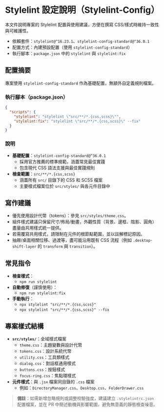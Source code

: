 # Stylelint 設定說明（Stylelint-Config）

本文件說明專案的 Stylelint 配置與使用建議，方便在撰寫 CSS/樣式時維持一致性與可維護性。

- 依賴套件：`stylelint@^16.23.1`、`stylelint-config-standard@^36.0.1`
- 配置方式：內建預設配置（使用 `stylelint-config-standard`）
- 執行腳本：`package.json` 中的 `stylelint` 與 `stylelint:fix`

## 配置摘要

專案使用 `stylelint-config-standard` 作為基礎配置，無額外自定義規則檔案。

### 執行腳本（package.json）
```json
{
  "scripts": {
    "stylelint": "stylelint \"src/**/*.{css,scss}\"",
    "stylelint:fix": "stylelint \"src/**/*.{css,scss}\" --fix"
  }
}
```

### 說明
- **基礎配置**：`stylelint-config-standard@^36.0.1`
  - 採用官方推薦的標準規範，涵蓋常見最佳實踐
  - 包含現代 CSS 語法支援與最佳實踐規則
- **檢查範圍**：`src/**/*.{css,scss}`
  - 涵蓋所有 `src/` 目錄下的 CSS 和 SCSS 檔案
  - 主要樣式檔案位於 `src/styles/` 與各元件目錄中

## 寫作建議
- 優先使用設計代幣（tokens）：參見 `src/styles/theme.css`。
- 組件樣式建議只保留尺寸/佈局/動畫，外觀性質（背景、邊框、陰影、圓角）盡量由共用樣式統一提供。
- 若需覆寫共用樣式，請限制在元件的根節點範圍，並以註解標記原因。
- 抽屜/桌面相關位移、過渡等，盡可能沿用既有 CSS 流程（例如 `.desktop-shift-layer` 的 `transform` 與 `transition`）。

## 常見指令
- **檢查樣式**：
  - `npm run stylelint`
- **自動修復**（謹慎使用）：
  - `npm run stylelint:fix`
- **手動執行**：
  - `npx stylelint "src/**/*.{css,scss}"`
  - `npx stylelint "src/**/*.{css,scss}" --fix`

## 專案樣式結構

- **`src/styles/`**：全域樣式檔案
  - `theme.css`：主題變數與設計代幣
  - `tokens.css`：設計系統代幣
  - `utility.css`：工具類樣式
  - `dialog.css`：對話框通用樣式
  - `buttons.css`：按鈕樣式
  - `focus-ring.css`：焦點環樣式
- **元件樣式**：與 `.jsx` 檔案同目錄的 `.css` 檔案
  - 例如：`DirectoryManager.css`、`Desktop.css`、`FolderDrawer.css`

> **備註**：如需新增忽略規則或調整校驗強度，建議建立 `.stylelintrc.json` 配置檔案，並在 PR 中簡述動機與影響範圍，避免無意義的靜態檢查噪音。
